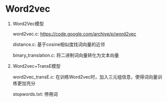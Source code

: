 # Word2vec

1. Word2Vec模型
	
    word2vec.c: https://code.google.com/archive/p/word2vec 

    distance.c: 基于cosine相似度找词向量的近邻
	
    binary_translation.c: 将二进制词向量转化为文本向量

2. Word2vec+TransE模型
	
    word2vec_transE.c: 在训练Word2vec时，加入三元组信息，使得词向量训练更加充分
    
    stopwords.txt: 停用词 
